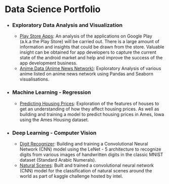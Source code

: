 # Data Science Portfolio
- ### Exploratory Data Analysis and Visualization
    - [Play Store Apps](https://github.com/innomvula/Data-Science-Portfolio/blob/main/Exploratory%20Analysis%20of%20Playstore%20Apps.ipynb): An analysis of the applications on Google Play (a.k.a the Play Store) will be carried out. There is a large amount of information and insights that could be drawn from the store. Valuable insight can be obtained for app developers to capture the current state of the android market and help and improve the success of the app development business.
    - [Anime Data (Anime News Network)](https://github.com/innomvula/Data-Science-Portfolio/blob/main/Exploratory%20Analysis%20of%20Anime%20Data.ipynb): Exploratory Analysis of various anime listed on anime news network using Pandas and Seaborn visualisations.
    
- ### Machine Learning - Regression
    - [Predicting Housing Prices](https://github.com/innomvula/Data-Science-Portfolio/blob/main/Housing%20Prices%20Kaggle%20Challenge.ipynb): Exploration of the features of houses to get an understanding of how they affect housing prices. As well as building and training a model to predict housing prices in Ames, Iowa using the Ames Housing dataset.
    
- ### Deep Learning - Computer Vision
    - [Digit Recognizer](https://github.com/innomvula/Data-Science-Portfolio/blob/main/Image%20Classifier%20(MNIST)%20LeNet%20-%205.ipynb): Building and training a Convolutional Neural Network (CNN) model using the LeNet - 5 architecture to recognize digits from various images of handwritten digits in the classic MNIST dataset (Standard Arabic Numerals).
    - [Natural Scenes](https://github.com/innomvula/Data-Science-Portfolio/blob/main/intel-classification-natural-scenes.ipynb): Built and trained a convolutional neural network (CNN) model for the classification of natural scenes around the world as part of kaggle challenge hosted by intel.
